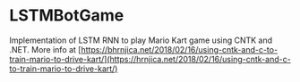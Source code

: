 # LSTMBotGame
Implementation of LSTM RNN to play Mario Kart game using CNTK and .NET. More info at [https://bhrnjica.net/2018/02/16/using-cntk-and-c-to-train-mario-to-drive-kart/](https://hrnjica.net/2018/02/16/using-cntk-and-c-to-train-mario-to-drive-kart/)
